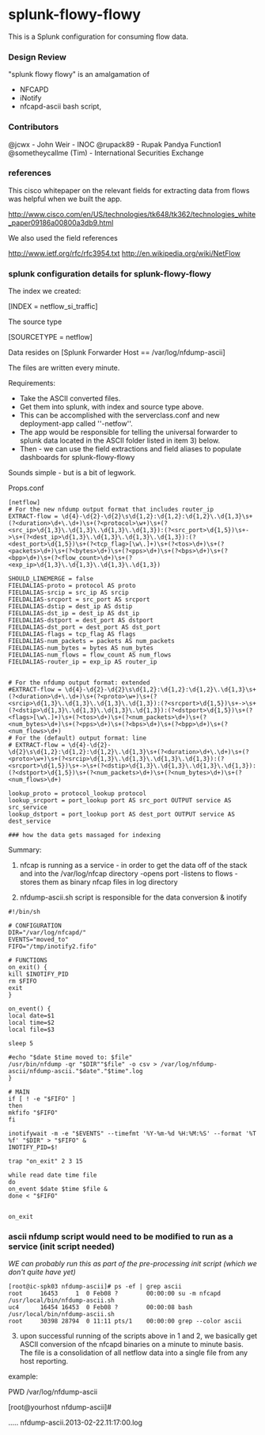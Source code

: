 splunk-flowy-flowy
==================

This is a Splunk configuration for consuming flow data.

### Design Review

"splunk flowy flowy" is an amalgamation of 
- NFCAPD 
- iNotify 
- nfcapd-ascii bash script,  

### Contributors

@jcwx - John Weir - INOC
@rupack89 - Rupak Pandya Function1
@sometheycallme (Tim) - International Securities Exchange

### references

This cisco whitepaper on the relevant fields for extracting data from flows was helpful when we built the app.

http://www.cisco.com/en/US/technologies/tk648/tk362/technologies_white_paper09186a00800a3db9.html

We also used the field references 

http://www.ietf.org/rfc/rfc3954.txt
http://en.wikipedia.org/wiki/NetFlow


### splunk configuration details for splunk-flowy-flowy

The index we created:


[INDEX = netflow_si_traffic] 

The source type

[SOURCETYPE = netflow]

Data resides on [Splunk Forwarder Host == /var/log/nfdump-ascii]

The files are written every minute.

Requirements:

- Take the ASCII converted files.  
- Get them into splunk, with index and source type above.  
- This can be accomplished with the serverclass.conf  and new deployment-app called ''<your-company-name>-netfow''. 
- The app would be responsible for telling the universal forwarder to splunk data located in the ASCII folder listed in item 3) below.    
- Then - we can use the field extractions and field aliases to populate dashboards for splunk-flowy-flowy

Sounds simple - but is a bit of legwork.

Props.conf

```
[netflow]
# For the new nfdump output format that includes router_ip
EXTRACT-flow = \d{4}-\d{2}-\d{2}\s\d{1,2}:\d{1,2}:\d{1,2}\.\d{1,3}\s+(?<duration>\d+\.\d+)\s+(?<protocol>\w+)\s+(?<src_ip>\d{1,3}\.\d{1,3}\.\d{1,3}\.\d{1,3}):(?<src_port>\d{1,5})\s+->\s+(?<dest_ip>\d{1,3}\.\d{1,3}\.\d{1,3}\.\d{1,3}):(?<dest_port>\d{1,5})\s+(?<tcp_flag>[\w\.]+)\s+(?<tos>\d+)\s+(?<packets>\d+)\s+(?<bytes>\d+)\s+(?<pps>\d+)\s+(?<bps>\d+)\s+(?<bpp>\d+)\s+(?<flow_count>\d+)\s+(?<exp_ip>\d{1,3}\.\d{1,3}\.\d{1,3}\.\d{1,3})
 
SHOULD_LINEMERGE = false
FIELDALIAS-proto = protocol AS proto
FIELDALIAS-srcip = src_ip AS srcip
FIELDALIAS-srcport = src_port AS srcport
FIELDALIAS-dstip = dest_ip AS dstip
FIELDALIAS-dst_ip = dest_ip AS dst_ip
FIELDALIAS-dstport = dest_port AS dstport
FIELDALIAS-dst_port = dest_port AS dst_port
FIELDALIAS-flags = tcp_flag AS flags
FIELDALIAS-num_packets = packets AS num_packets
FIELDALIAS-num_bytes = bytes AS num_bytes
FIELDALIAS-num_flows = flow_count AS num_flows
FIELDALIAS-router_ip = exp_ip AS router_ip

 
# For the nfdump output format: extended
#EXTRACT-flow = \d{4}-\d{2}-\d{2}\s\d{1,2}:\d{1,2}:\d{1,2}\.\d{1,3}\s+(?<duration>\d+\.\d+)\s+(?<proto>\w+)\s+(?<srcip>\d{1,3}\.\d{1,3}\.\d{1,3}\.\d{1,3}):(?<srcport>\d{1,5})\s+->\s+(?<dstip>\d{1,3}\.\d{1,3}\.\d{1,3}\.\d{1,3}):(?<dstport>\d{1,5})\s+(?<flags>[\w\.]+)\s+(?<tos>\d+)\s+(?<num_packets>\d+)\s+(?<num_bytes>\d+)\s+(?<pps>\d+)\s+(?<bps>\d+)\s+(?<bpp>\d+)\s+(?<num_flows>\d+)
# For the (default) output format: line
# EXTRACT-flow = \d{4}-\d{2}-\d{2}\s\d{1,2}:\d{1,2}:\d{1,2}\.\d{1,3}\s+(?<duration>\d+\.\d+)\s+(?<proto>\w+)\s+(?<srcip>\d{1,3}\.\d{1,3}\.\d{1,3}\.\d{1,3}):(?<srcport>\d{1,5})\s+->\s+(?<dstip>\d{1,3}\.\d{1,3}\.\d{1,3}\.\d{1,3}):(?<dstport>\d{1,5})\s+(?<num_packets>\d+)\s+(?<num_bytes>\d+)\s+(?<num_flows>\d+)
 
lookup_proto = protocol_lookup protocol
lookup_srcport = port_lookup port AS src_port OUTPUT service AS src_service
lookup_dstport = port_lookup port AS dest_port OUTPUT service AS dest_service

### how the data gets massaged for indexing
```

Summary:
1) nfcap is running as a service - in order to get the data off of the stack and into the /var/log/nfcap directory
-opens port
-listens to flows
-stores them as binary nfcap files in log directory


2) nfdump-ascii.sh script is responsible for the data conversion & inotify

```
#!/bin/sh

# CONFIGURATION
DIR="/var/log/nfcapd/"
EVENTS="moved_to"
FIFO="/tmp/inotify2.fifo"

# FUNCTIONS
on_exit() {
kill $INOTIFY_PID
rm $FIFO
exit
}

on_event() {
local date=$1
local time=$2
local file=$3

sleep 5

#echo "$date $time moved to: $file"
/usr/bin/nfdump -qr "$DIR""$file" -o csv > /var/log/nfdump-ascii/nfdump-ascii."$date"."$time".log
}

# MAIN
if [ ! -e "$FIFO" ]
then
mkfifo "$FIFO"
fi

inotifywait -m -e "$EVENTS" --timefmt '%Y-%m-%d %H:%M:%S' --format '%T %f' "$DIR" > "$FIFO" &
INOTIFY_PID=$!

trap "on_exit" 2 3 15

while read date time file
do
on_event $date $time $file &
done < "$FIFO"


on_exit
```

###  ascii nfdump script would need to be modified to run as a service (init script needed)

<i> WE can probably run this as part of the pre-processing init script (which we don't quite have yet) </i>

```
[root@ic-spk03 nfdump-ascii]# ps -ef | grep ascii
root     16453     1  0 Feb08 ?        00:00:00 su -m nfcapd /usr/local/bin/nfdump-ascii.sh
uc4      16454 16453  0 Feb08 ?        00:00:08 bash /usr/local/bin/nfdump-ascii.sh
root     30398 28794  0 11:11 pts/1    00:00:00 grep --color ascii
```


3) upon successful running of the scripts above in 1 and 2, we basically get ASCII conversion of the nfcapd binaries on a minute to minute basis.    The file is a consolidation of all netflow data into a single file from any host reporting.    

example:

PWD 
/var/log/nfdump-ascii

[root@yourhost nfdump-ascii]#

.....
  nfdump-ascii.2013-02-22.11:17:00.log




